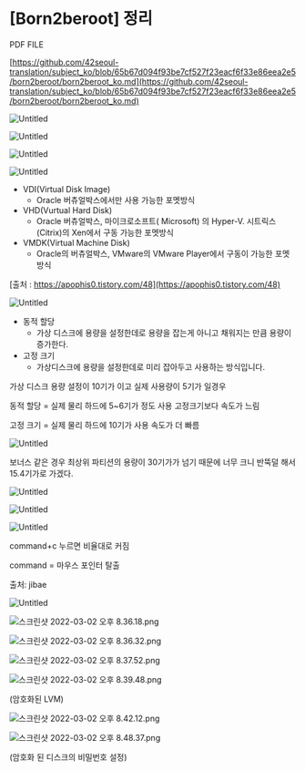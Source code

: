 # [Born2beroot] 정리

PDF FILE

[https://github.com/42seoul-translation/subject_ko/blob/65b67d094f93be7cf527f23eacf6f33e86eea2e5/born2beroot/born2beroot_ko.md](https://github.com/42seoul-translation/subject_ko/blob/65b67d094f93be7cf527f23eacf6f33e86eea2e5/born2beroot/born2beroot_ko.md)

![Untitled](https://s3-us-west-2.amazonaws.com/secure.notion-static.com/2e49cd07-9e62-4b2d-bfef-52f9fb9edd22/Untitled.png)

![Untitled](https://s3-us-west-2.amazonaws.com/secure.notion-static.com/37dbe912-b7d5-4070-8117-480b74d76907/Untitled.png)

![Untitled](https://s3-us-west-2.amazonaws.com/secure.notion-static.com/0cfeb315-0332-4fc0-a47e-ea1174da04a2/Untitled.png)

![Untitled](https://s3-us-west-2.amazonaws.com/secure.notion-static.com/7da53873-98ee-4c93-a1d9-5d48ce6a8714/Untitled.png)

- VDI(Virtual Disk Image)
    - Oracle 버츄얼박스에서만 사용 가능한 포멧방식
- VHD(Vurtual Hard Disk)
    - Oracle 버츄얼박스, 마이크로소프트( Microsoft) 의 Hyper-V. 시트릭스(Citrix)의 Xen에서 구동 가능한 포멧방식
- VMDK(Virtual Machine Disk)
    - Oracle의 버츄얼박스, VMware의 VMware Player에서 구동이 가능한 포멧방식

[출처 : https://apophis0.tistory.com/48](https://apophis0.tistory.com/48)

![Untitled](https://s3-us-west-2.amazonaws.com/secure.notion-static.com/748a5d16-db14-4167-8397-c947314c62ef/Untitled.png)

- 동적 할당
    - 가상 디스크에 용량을 설정한데로 용량을 잡는게 아니고 채워지는 만큼 용량이 증가한다.
- 고정 크기
    - 가상디스크에 용량을 설정한데로 미리 잡아두고 사용하는 방식입니다.

가상 디스크 용량 설정이 10기가 이고 실제 사용량이 5기가 일경우

동적 할당 = 실제 물리 하드에 5~6기가 정도 사용 고정크기보다 속도가 느림

고정 크기 = 실제 물리 하드에 10기가 사용 속도가 더 빠름

![Untitled](https://s3-us-west-2.amazonaws.com/secure.notion-static.com/11cb18c4-b64a-4f87-b61e-2644e45c2246/Untitled.png)

보너스 같은 경우 최상위 파티션의 용량이 30기가가 넘기 때문에 너무 크니 반뚝덜 해서 15.4기가로 가겠다.

![Untitled](https://s3-us-west-2.amazonaws.com/secure.notion-static.com/a1f1e01d-f613-4d39-9f80-1fdc575a491f/Untitled.png)

![Untitled](https://s3-us-west-2.amazonaws.com/secure.notion-static.com/d542fd23-f89c-4bb6-895d-0e7be4864bc3/Untitled.png)

![Untitled](https://s3-us-west-2.amazonaws.com/secure.notion-static.com/801630e9-9162-4e5c-b645-7146d08965f6/Untitled.png)

command+c 누르면 비율대로 커짐

command = 마우스 포인터 탈출

출처: jibae

![Untitled](https://s3-us-west-2.amazonaws.com/secure.notion-static.com/05c718c7-e1dd-416c-86d4-f760e26910e8/Untitled.png)

![스크린샷 2022-03-02 오후 8.36.18.png](https://s3-us-west-2.amazonaws.com/secure.notion-static.com/20746ebb-0a1d-4979-8ef9-cfec65a5f6a8/스크린샷_2022-03-02_오후_8.36.18.png)

![스크린샷 2022-03-02 오후 8.36.32.png](https://s3-us-west-2.amazonaws.com/secure.notion-static.com/d33eae19-5f60-4842-8b0d-43ab3e2efcca/스크린샷_2022-03-02_오후_8.36.32.png)

![스크린샷 2022-03-02 오후 8.37.52.png](https://s3-us-west-2.amazonaws.com/secure.notion-static.com/fc2777be-4278-4c1a-a691-663126ed8aae/스크린샷_2022-03-02_오후_8.37.52.png)

![스크린샷 2022-03-02 오후 8.39.48.png](https://s3-us-west-2.amazonaws.com/secure.notion-static.com/518e3acd-1e6f-40e2-848a-e25e9e0d97e8/스크린샷_2022-03-02_오후_8.39.48.png)

(암호화된 LVM)

![스크린샷 2022-03-02 오후 8.42.12.png](https://s3-us-west-2.amazonaws.com/secure.notion-static.com/b02182e7-d406-4c7a-abd6-0a599a0acaca/스크린샷_2022-03-02_오후_8.42.12.png)

![스크린샷 2022-03-02 오후 8.48.37.png](https://s3-us-west-2.amazonaws.com/secure.notion-static.com/19209b57-70aa-48d7-b299-2aedeae02147/스크린샷_2022-03-02_오후_8.48.37.png)

(암호화 된 디스크의 비밀번호 설정)
